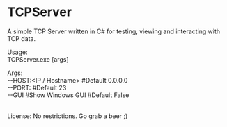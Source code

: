 TCPServer
=========

A simple TCP Server written in C# for testing, viewing and interacting with TCP data.

Usage:<br>
TCPServer.exe [args]<br>

Args:<br>
--HOST:<IP / Hostname>    #Default 0.0.0.0 <br>
--PORT:<portnumber>       #Default 23<br>
--GUI #Show Windows GUI   #Default False<br>
<br>

License:
No restrictions. Go grab a beer ;)
